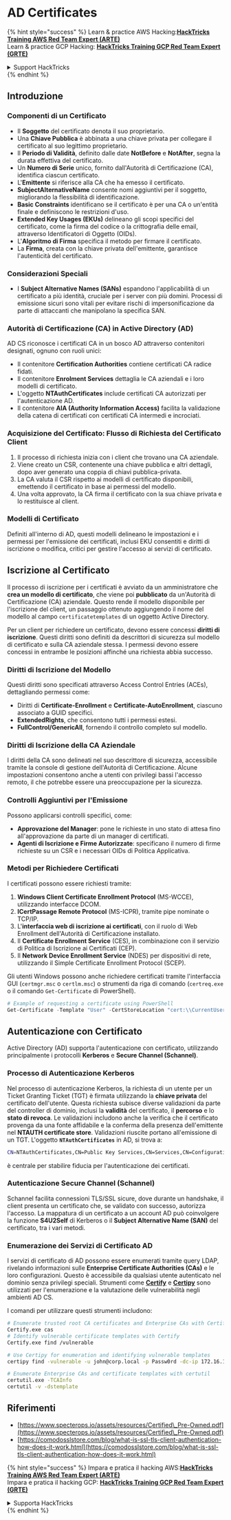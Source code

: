 # AD Certificates

{% hint style="success" %}
Learn & practice AWS Hacking:<img src="/.gitbook/assets/arte.png" alt="" data-size="line">[**HackTricks Training AWS Red Team Expert (ARTE)**](https://training.hacktricks.xyz/courses/arte)<img src="/.gitbook/assets/arte.png" alt="" data-size="line">\
Learn & practice GCP Hacking: <img src="/.gitbook/assets/grte.png" alt="" data-size="line">[**HackTricks Training GCP Red Team Expert (GRTE)**<img src="/.gitbook/assets/grte.png" alt="" data-size="line">](https://training.hacktricks.xyz/courses/grte)

<details>

<summary>Support HackTricks</summary>

* Check the [**subscription plans**](https://github.com/sponsors/carlospolop)!
* **Join the** 💬 [**Discord group**](https://discord.gg/hRep4RUj7f) or the [**telegram group**](https://t.me/peass) or **follow** us on **Twitter** 🐦 [**@hacktricks\_live**](https://twitter.com/hacktricks\_live)**.**
* **Share hacking tricks by submitting PRs to the** [**HackTricks**](https://github.com/carlospolop/hacktricks) and [**HackTricks Cloud**](https://github.com/carlospolop/hacktricks-cloud) github repos.

</details>
{% endhint %}

## Introduzione

### Componenti di un Certificato

- Il **Soggetto** del certificato denota il suo proprietario.
- Una **Chiave Pubblica** è abbinata a una chiave privata per collegare il certificato al suo legittimo proprietario.
- Il **Periodo di Validità**, definito dalle date **NotBefore** e **NotAfter**, segna la durata effettiva del certificato.
- Un **Numero di Serie** unico, fornito dall'Autorità di Certificazione (CA), identifica ciascun certificato.
- L'**Emittente** si riferisce alla CA che ha emesso il certificato.
- **SubjectAlternativeName** consente nomi aggiuntivi per il soggetto, migliorando la flessibilità di identificazione.
- **Basic Constraints** identificano se il certificato è per una CA o un'entità finale e definiscono le restrizioni d'uso.
- **Extended Key Usages (EKUs)** delineano gli scopi specifici del certificato, come la firma del codice o la crittografia delle email, attraverso Identificatori di Oggetto (OIDs).
- L'**Algoritmo di Firma** specifica il metodo per firmare il certificato.
- La **Firma**, creata con la chiave privata dell'emittente, garantisce l'autenticità del certificato.

### Considerazioni Speciali

- I **Subject Alternative Names (SANs)** espandono l'applicabilità di un certificato a più identità, cruciale per i server con più domini. Processi di emissione sicuri sono vitali per evitare rischi di impersonificazione da parte di attaccanti che manipolano la specifica SAN.

### Autorità di Certificazione (CA) in Active Directory (AD)

AD CS riconosce i certificati CA in un bosco AD attraverso contenitori designati, ognuno con ruoli unici:

- Il contenitore **Certification Authorities** contiene certificati CA radice fidati.
- Il contenitore **Enrolment Services** dettaglia le CA aziendali e i loro modelli di certificato.
- L'oggetto **NTAuthCertificates** include certificati CA autorizzati per l'autenticazione AD.
- Il contenitore **AIA (Authority Information Access)** facilita la validazione della catena di certificati con certificati CA intermedi e incrociati.

### Acquisizione del Certificato: Flusso di Richiesta del Certificato Client

1. Il processo di richiesta inizia con i client che trovano una CA aziendale.
2. Viene creato un CSR, contenente una chiave pubblica e altri dettagli, dopo aver generato una coppia di chiavi pubblica-privata.
3. La CA valuta il CSR rispetto ai modelli di certificato disponibili, emettendo il certificato in base ai permessi del modello.
4. Una volta approvato, la CA firma il certificato con la sua chiave privata e lo restituisce al client.

### Modelli di Certificato

Definiti all'interno di AD, questi modelli delineano le impostazioni e i permessi per l'emissione dei certificati, inclusi EKU consentiti e diritti di iscrizione o modifica, critici per gestire l'accesso ai servizi di certificato.

## Iscrizione al Certificato

Il processo di iscrizione per i certificati è avviato da un amministratore che **crea un modello di certificato**, che viene poi **pubblicato** da un'Autorità di Certificazione (CA) aziendale. Questo rende il modello disponibile per l'iscrizione del client, un passaggio ottenuto aggiungendo il nome del modello al campo `certificatetemplates` di un oggetto Active Directory.

Per un client per richiedere un certificato, devono essere concessi **diritti di iscrizione**. Questi diritti sono definiti da descrittori di sicurezza sul modello di certificato e sulla CA aziendale stessa. I permessi devono essere concessi in entrambe le posizioni affinché una richiesta abbia successo.

### Diritti di Iscrizione del Modello

Questi diritti sono specificati attraverso Access Control Entries (ACEs), dettagliando permessi come:
- Diritti di **Certificate-Enrollment** e **Certificate-AutoEnrollment**, ciascuno associato a GUID specifici.
- **ExtendedRights**, che consentono tutti i permessi estesi.
- **FullControl/GenericAll**, fornendo il controllo completo sul modello.

### Diritti di Iscrizione della CA Aziendale

I diritti della CA sono delineati nel suo descrittore di sicurezza, accessibile tramite la console di gestione dell'Autorità di Certificazione. Alcune impostazioni consentono anche a utenti con privilegi bassi l'accesso remoto, il che potrebbe essere una preoccupazione per la sicurezza.

### Controlli Aggiuntivi per l'Emissione

Possono applicarsi controlli specifici, come:
- **Approvazione del Manager**: pone le richieste in uno stato di attesa fino all'approvazione da parte di un manager di certificati.
- **Agenti di Iscrizione e Firme Autorizzate**: specificano il numero di firme richieste su un CSR e i necessari OIDs di Politica Applicativa.

### Metodi per Richiedere Certificati

I certificati possono essere richiesti tramite:
1. **Windows Client Certificate Enrollment Protocol** (MS-WCCE), utilizzando interfacce DCOM.
2. **ICertPassage Remote Protocol** (MS-ICPR), tramite pipe nominate o TCP/IP.
3. L'**interfaccia web di iscrizione ai certificati**, con il ruolo di Web Enrollment dell'Autorità di Certificazione installato.
4. Il **Certificate Enrollment Service** (CES), in combinazione con il servizio di Politica di Iscrizione ai Certificati (CEP).
5. Il **Network Device Enrollment Service** (NDES) per dispositivi di rete, utilizzando il Simple Certificate Enrollment Protocol (SCEP).

Gli utenti Windows possono anche richiedere certificati tramite l'interfaccia GUI (`certmgr.msc` o `certlm.msc`) o strumenti da riga di comando (`certreq.exe` o il comando `Get-Certificate` di PowerShell).
```powershell
# Example of requesting a certificate using PowerShell
Get-Certificate -Template "User" -CertStoreLocation "cert:\\CurrentUser\\My"
```
## Autenticazione con Certificato

Active Directory (AD) supporta l'autenticazione con certificato, utilizzando principalmente i protocolli **Kerberos** e **Secure Channel (Schannel)**.

### Processo di Autenticazione Kerberos

Nel processo di autenticazione Kerberos, la richiesta di un utente per un Ticket Granting Ticket (TGT) è firmata utilizzando la **chiave privata** del certificato dell'utente. Questa richiesta subisce diverse validazioni da parte del controller di dominio, inclusi la **validità** del certificato, il **percorso** e lo **stato di revoca**. Le validazioni includono anche la verifica che il certificato provenga da una fonte affidabile e la conferma della presenza dell'emittente nel **NTAUTH certificate store**. Validazioni riuscite portano all'emissione di un TGT. L'oggetto **`NTAuthCertificates`** in AD, si trova a:
```bash
CN=NTAuthCertificates,CN=Public Key Services,CN=Services,CN=Configuration,DC=<domain>,DC=<com>
```
è centrale per stabilire fiducia per l'autenticazione dei certificati.

### Autenticazione Secure Channel (Schannel)

Schannel facilita connessioni TLS/SSL sicure, dove durante un handshake, il client presenta un certificato che, se validato con successo, autorizza l'accesso. La mappatura di un certificato a un account AD può coinvolgere la funzione **S4U2Self** di Kerberos o il **Subject Alternative Name (SAN)** del certificato, tra i vari metodi.

### Enumerazione dei Servizi di Certificato AD

I servizi di certificato di AD possono essere enumerati tramite query LDAP, rivelando informazioni sulle **Enterprise Certificate Authorities (CAs)** e le loro configurazioni. Questo è accessibile da qualsiasi utente autenticato nel dominio senza privilegi speciali. Strumenti come **[Certify](https://github.com/GhostPack/Certify)** e **[Certipy](https://github.com/ly4k/Certipy)** sono utilizzati per l'enumerazione e la valutazione delle vulnerabilità negli ambienti AD CS.

I comandi per utilizzare questi strumenti includono:
```bash
# Enumerate trusted root CA certificates and Enterprise CAs with Certify
Certify.exe cas
# Identify vulnerable certificate templates with Certify
Certify.exe find /vulnerable

# Use Certipy for enumeration and identifying vulnerable templates
certipy find -vulnerable -u john@corp.local -p Passw0rd -dc-ip 172.16.126.128

# Enumerate Enterprise CAs and certificate templates with certutil
certutil.exe -TCAInfo
certutil -v -dstemplate
```
## Riferimenti

* [https://www.specterops.io/assets/resources/Certified\_Pre-Owned.pdf](https://www.specterops.io/assets/resources/Certified\_Pre-Owned.pdf)
* [https://comodosslstore.com/blog/what-is-ssl-tls-client-authentication-how-does-it-work.html](https://comodosslstore.com/blog/what-is-ssl-tls-client-authentication-how-does-it-work.html)

{% hint style="success" %}
Impara e pratica il hacking AWS:<img src="/.gitbook/assets/arte.png" alt="" data-size="line">[**HackTricks Training AWS Red Team Expert (ARTE)**](https://training.hacktricks.xyz/courses/arte)<img src="/.gitbook/assets/arte.png" alt="" data-size="line">\
Impara e pratica il hacking GCP: <img src="/.gitbook/assets/grte.png" alt="" data-size="line">[**HackTricks Training GCP Red Team Expert (GRTE)**<img src="/.gitbook/assets/grte.png" alt="" data-size="line">](https://training.hacktricks.xyz/courses/grte)

<details>

<summary>Supporta HackTricks</summary>

* Controlla i [**piani di abbonamento**](https://github.com/sponsors/carlospolop)!
* **Unisciti al** 💬 [**gruppo Discord**](https://discord.gg/hRep4RUj7f) o al [**gruppo telegram**](https://t.me/peass) o **seguici** su **Twitter** 🐦 [**@hacktricks\_live**](https://twitter.com/hacktricks\_live)**.**
* **Condividi trucchi di hacking inviando PR ai** [**HackTricks**](https://github.com/carlospolop/hacktricks) e [**HackTricks Cloud**](https://github.com/carlospolop/hacktricks-cloud) repos su github.

</details>
{% endhint %}
